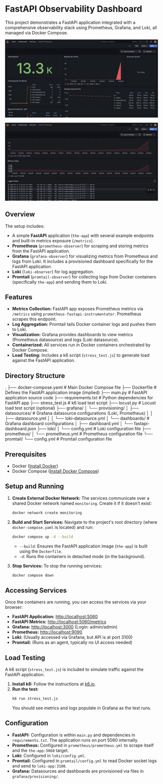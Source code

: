 # FastAPI Observability Dashboard

This project demonstrates a FastAPI application integrated with a comprehensive observability stack using Prometheus, Grafana, and Loki, all managed via Docker Compose.

![Screenshot 1](https://github.com/dimasyotama/fastapi-observability-dashboard/blob/master/Screenshot%202025-04-19%20at%2014.53.18.png)

![Screenshot 2](https://github.com/dimasyotama/fastapi-observability-dashboard/blob/master/Screenshot%202025-04-19%20at%2014.53.25.png)


## Overview

The setup includes:
* A simple **FastAPI** application (`the-app`) with several example endpoints and built-in metrics exposure (`/metrics`).
* **Prometheus** (`prometheus-observer`) for scraping and storing metrics from the FastAPI application.
* **Grafana** (`grafana-observer`) for visualizing metrics from Prometheus and logs from Loki. It includes a provisioned dashboard specifically for the FastAPI application.
* **Loki** (`loki-observer`) for log aggregation.
* **Promtail** (`promtail-observer`) for collecting logs from Docker containers (specifically `the-app`) and sending them to Loki.

## Features

* **Metrics Collection:** FastAPI app exposes Prometheus metrics via `/metrics` using `prometheus-fastapi-instrumentator`. Prometheus scrapes this endpoint.
* **Log Aggregation:** Promtail tails Docker container logs and pushes them to Loki.
* **Visualization:** Grafana provides dashboards to view metrics (Prometheus datasource) and logs (Loki datasource).
* **Containerized:** All services run in Docker containers orchestrated by Docker Compose.
* **Load Testing:** Includes a k6 script (`stress_test.js`) to generate load against the FastAPI application.

## Directory Structure

.
├── docker-compose.yaml         # Main Docker Compose file
├── Dockerfile                  # Defines the FastAPI application image (implied)
├── main.py                     # FastAPI application source code
├── requirements.txt            # Python dependencies for FastAPI app
├── stress_test.js              # k6 load test script
├── locust.py                   # Locust load test script (optional)
├── grafana/
│   └── provisioning/
│       ├── datasources/        # Grafana datasource configurations (Loki, Prometheus)
│       │   ├── datasource.yml
│       │   └── loki-datasource.yml
│       └── dashboards/         # Grafana dashboard configurations
│           ├── dashboard.yml
│           └── fastapi-dashboard.json
├── loki/
│   └── config.yml              # Loki configuration file
├── prometheus/
│   └── prometheus.yml          # Prometheus configuration file
└── promtail/
└── config.yml              # Promtail configuration file

## Prerequisites

* Docker ([Install Docker](https://docs.docker.com/engine/install/))
* Docker Compose ([Install Docker Compose](https://docs.docker.com/compose/install/))

## Setup and Running

1.  **Create External Docker Network:**
    The services communicate over a shared Docker network named `monitoring`. Create it if it doesn't exist:
    ```bash
    docker network create monitoring
    ```

2.  **Build and Start Services:**
    Navigate to the project's root directory (where `docker-compose.yaml` is located) and run:
    ```bash
    docker compose up -d --build
    ```
    * `--build`: Ensures the FastAPI application image (`the-app`) is built using the `Dockerfile`.
    * `-d`: Runs the containers in detached mode (in the background).

3.  **Stop Services:**
    To stop the running services:
    ```bash
    docker compose down
    ```

## Accessing Services

Once the containers are running, you can access the services via your browser:

* **FastAPI Application:** [http://localhost:5060](http://localhost:5060) 
* **FastAPI Metrics:** [http://localhost:5060/metrics](http://localhost:5060/metrics)
* **Grafana:** [http://localhost:3000](http://localhost:3000) (Login: admin/admin) 
* **Prometheus:** [http://localhost:9090](http://localhost:9090) 
* **Loki:** (Usually accessed via Grafana, but API is at port 3100) 
* **Promtail:** (Runs as an agent, typically no UI access needed) 

## Load Testing

A k6 script (`stress_test.js`) is included to simulate traffic against the FastAPI application.

1.  **Install k6:** Follow the instructions at [k6.io](https://k6.io/docs/getting-started/installation/).
2.  **Run the test:**
    ```bash
    k6 run stress_test.js
    ```
    You should see metrics and logs populate in Grafana as the test runs.

## Configuration

* **FastAPI:** Configuration is within `main.py` and dependencies in `requirements.txt`. The application runs on port 5060 internally.
* **Prometheus:** Configured in `prometheus/prometheus.yml` to scrape itself and the `the-app:5060` target.
* **Loki:** Configured in `loki/config.yml`.
* **Promtail:** Configured in `promtail/config.yml` to read Docker socket logs and send to `loki-app:3100`.
* **Grafana:** Datasources and dashboards are provisioned via files in `grafana/provisioning/`.
